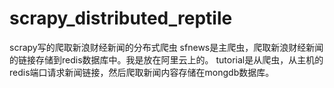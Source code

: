 # scrapy_distributed_reptile
scrapy写的爬取新浪财经新闻的分布式爬虫
sfnews是主爬虫，爬取新浪财经新闻的链接存储到redis数据库中。我是放在阿里云上的。
tutorial是从爬虫，从主机的redis端口请求新闻链接，然后爬取新闻内容存储在mongdb数据库。
